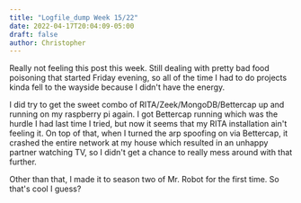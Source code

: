 ```yaml
---
title: "Logfile_dump Week 15/22"
date: 2022-04-17T20:04:09-05:00
draft: false
author: Christopher
---
```


Really not feeling this post this week. Still dealing with pretty bad food poisoning that started Friday evening, so all of the time I had to do projects kinda fell to the wayside because I didn't have the energy.

I did try to get the sweet combo of RITA/Zeek/MongoDB/Bettercap up and running on my raspberry pi again. I got Bettercap running which was the hurdle I had last time I tried, but now it seems that my RITA installation ain't feeling it. On top of that, when I turned the arp spoofing on via Bettercap, it crashed the entire network at my house which resulted in an unhappy partner watching TV, so I didn't get a chance to really mess around with that further.

Other than that, I made it to season two of Mr. Robot for the first time. So that's cool I guess?
